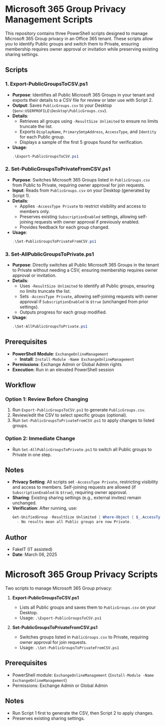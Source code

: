 # Microsoft 365 Group Privacy Management Scripts

This repository contains three PowerShell scripts designed to manage Microsoft 365 Group privacy in an Office 365 tenant. These scripts allow you to identify Public groups and switch them to Private, ensuring membership requires owner approval or invitation while preserving existing sharing settings.

## Scripts

### 1. Export-PublicGroupsToCSV.ps1
- **Purpose**: Identifies all Public Microsoft 365 Groups in your tenant and exports their details to a CSV file for review or later use with Script 2.
- **Output**: Saves `PublicGroups.csv` to your Desktop (`$env:USERPROFILE\Desktop\PublicGroups.csv`).
- **Details**: 
  - Retrieves all groups using `-ResultSize Unlimited` to ensure no limits truncate the list.
  - Exports `DisplayName`, `PrimarySmtpAddress`, `AccessType`, and `Identity` for each Public group.
  - Displays a sample of the first 5 groups found for verification.
- **Usage**: 
  ```powershell
  .\Export-PublicGroupsToCSV.ps1


### 2. Set-PublicGroupsToPrivateFromCSV.ps1
- **Purpose**: Switches Microsoft 365 Groups listed in `PublicGroups.csv` from Public to Private, requiring owner approval for join requests.
- **Input**: Reads from `PublicGroups.csv` on your Desktop (generated by Script 1).
- **Details**: 
  - Applies `-AccessType Private` to restrict visibility and access to members only.
  - Preserves existing `SubscriptionEnabled` settings, allowing self-joining requests with owner approval if previously enabled.
  - Provides feedback for each group changed.
- **Usage**: 
  ```powershell
  .\Set-PublicGroupsToPrivateFromCSV.ps1


### 3. Set-AllPublicGroupsToPrivate.ps1
- **Purpose**: Directly switches all Public Microsoft 365 Groups in the tenant to Private without needing a CSV, ensuring membership requires owner approval or invitation.
- **Details**: 
  - Uses `-ResultSize Unlimited` to identify all Public groups, ensuring no limits truncate the list.
  - Sets `-AccessType Private`, allowing self-joining requests with owner approval if `SubscriptionEnabled` is `$true` (unchanged from prior settings).
  - Outputs progress for each group modified.
- **Usage**: 
  ```powershell
  .\Set-AllPublicGroupsToPrivate.ps1


## Prerequisites
- **PowerShell Module**: `ExchangeOnlineManagement`
  - **Install**: `Install-Module -Name ExchangeOnlineManagement`
- **Permissions**: Exchange Admin or Global Admin rights
- **Execution**: Run in an elevated PowerShell session

## Workflow
### Option 1: Review Before Changing
1. Run `Export-PublicGroupsToCSV.ps1` to generate `PublicGroups.csv`.
2. Review/edit the CSV to select specific groups (optional).
3. Run `Set-PublicGroupsToPrivateFromCSV.ps1` to apply changes to listed groups.

### Option 2: Immediate Change
- Run `Set-AllPublicGroupsToPrivate.ps1` to switch all Public groups to Private in one step.

## Notes
- **Privacy Setting**: All scripts set `-AccessType Private`, restricting visibility and access to members. Self-joining requests are allowed (if `SubscriptionEnabled` is `$true`), requiring owner approval.
- **Sharing**: Existing sharing settings (e.g., external invites) remain unchanged.
- **Verification**: After running, use:
  ```powershell
  Get-UnifiedGroup -ResultSize Unlimited | Where-Object { $_.AccessType -eq "Public" }
    - No results mean all Public groups are now Private.

## Author
- FakeIT (IT assisted)
- **Date**: March 06, 2025




















# Microsoft 365 Group Privacy Scripts

Two scripts to manage Microsoft 365 Group privacy:

1. **Export-PublicGroupsToCSV.ps1**
   - Lists all Public groups and saves them to `PublicGroups.csv` on your Desktop.
   - Usage: `.\Export-PublicGroupsToCSV.ps1`

2. **Set-PublicGroupsToPrivateFromCSV.ps1**
   - Switches groups listed in `PublicGroups.csv` to Private, requiring owner approval for join requests.
   - Usage: `.\Set-PublicGroupsToPrivateFromCSV.ps1`

## Prerequisites
- PowerShell module: `ExchangeOnlineManagement` (`Install-Module -Name ExchangeOnlineManagement`)
- Permissions: Exchange Admin or Global Admin

## Notes
- Run Script 1 first to generate the CSV, then Script 2 to apply changes.
- Preserves existing sharing settings.




